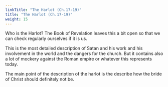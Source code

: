 ```yaml
---
linkTitle: "The Harlot (Ch.17-19)"
title: "The Harlot (Ch.17-19)"
weight: 15
---
```


Who is the Harlot? The Book of Revelation leaves this a bit open so that we can check regularly ourselves if it is us. 

This is the most detailed description of Satan and his work and his involvement in the world and the dangers for the church. But it contains also a lot of mockery against the Roman empire or whatever this represents today.

The main point of the description of the harlot is the describe how the bride of Christ should definitely not be.